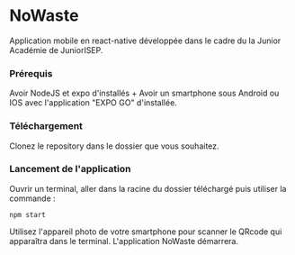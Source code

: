 # NoWaste

Application mobile en react-native développée dans le cadre du la Junior Académie de JuniorISEP.

### Prérequis

Avoir NodeJS et expo d'installés + 
Avoir un smartphone sous Android ou IOS avec l'application "EXPO GO" d'installée.

### Téléchargement

Clonez le repository dans le dossier que vous souhaitez.

### Lancement de l'application 

Ouvrir un terminal, aller dans la racine du dossier téléchargé puis utiliser la commande :

```
npm start
```

Utilisez l'appareil photo de votre smartphone pour scanner le QRcode qui apparaîtra dans le terminal. L'application NoWaste démarrera.
